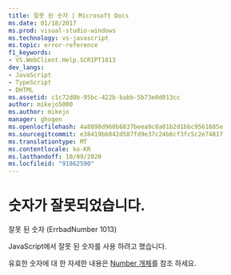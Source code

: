 ```yaml
---
title: 잘못 된 숫자 | Microsoft Docs
ms.date: 01/18/2017
ms.prod: visual-studio-windows
ms.technology: vs-javascript
ms.topic: error-reference
f1_keywords:
- VS.WebClient.Help.SCRIPT1013
dev_langs:
- JavaScript
- TypeScript
- DHTML
ms.assetid: c1c72d0b-95bc-422b-babb-5b73e0d013cc
author: mikejo5000
ms.author: mikejo
manager: ghogen
ms.openlocfilehash: 4a8898d960b6837beea9c8a01b2d1bbc9561685e
ms.sourcegitcommit: e38419bb842d587fd9e37c24b6cf3fc5c2e74817
ms.translationtype: MT
ms.contentlocale: ko-KR
ms.lasthandoff: 10/09/2020
ms.locfileid: "91862590"
---
```

# <a name="invalid-number"></a>숫자가 잘못되었습니다.
잘못 된 숫자 (ErrbadNumber 1013)  
  
 JavaScript에서 잘못 된 숫자를 사용 하려고 했습니다.  
  
 유효한 숫자에 대 한 자세한 내용은 [Number 개체](https://developer.mozilla.org/docs/Web/JavaScript/Reference/Global_Objects/Number)를 참조 하세요.